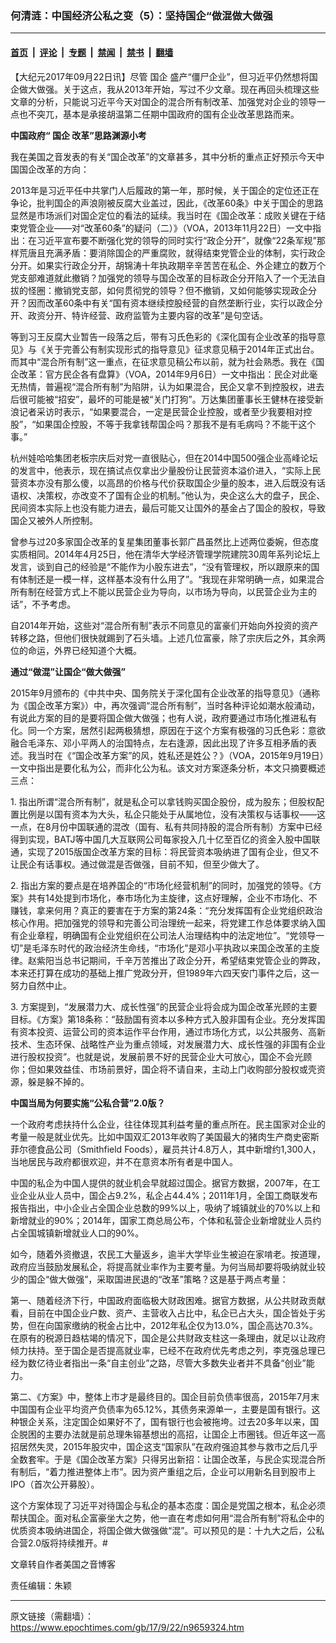 ### 何清涟：中国经济公私之变（5）：坚持国企“做混做大做强

---

#### [首页](../../../..?n9659324) &nbsp;|&nbsp; [评论](../../../../../epoch-comment?n9659324) &nbsp;|&nbsp; [专题](../../../../../epoch-special?n9659324) &nbsp;|&nbsp; [禁闻](../../../../../epoch-news?n9659324) &nbsp;|&nbsp; [禁书](../../../../../books?n9659324) &nbsp;|&nbsp; [翻墙](https://github.com/gfw-breaker/nogfw/blob/master/README.md?n9659324)


<div class="post_content" id="artbody" itemprop="articleBody">
 <!-- article content begin -->
 <p>
  【大纪元2017年09月22日讯】尽管
  <ok href="https://www.epochtimes.com/gb/tag/%E5%9B%BD%E4%BC%81.html">
   国企
  </ok>
  盛产“僵尸企业”，但习近平仍然想将国企做大做强。关于这点，我从2013年开始，写过不少文章。现在再回头梳理这些文章的分析，只能说习近平今天对国企的混合所有制改革、加强党对企业的领导一点也不突兀，基本是承接胡温第二任期中国政府的国有企业改革思路而来。
 </p>
 <p>
  <strong>
   中国政府“
   <ok href="https://www.epochtimes.com/gb/tag/%E5%9B%BD%E4%BC%81.html">
    国企
   </ok>
   改革”思路渊源小考
  </strong>
 </p>
 <p>
  我在美国之音发表的有关“国企改革”的文章甚多，其中分析的重点正好预示今天中国国企改革的方向：
 </p>
 <p>
  2013年是习近平任中共掌门人后履政的第一年，那时候，关于国企的定位还正在争论，批判国企的声浪刚被反腐大业盖过，因此，《改革60条》中关于国企的思路显然是市场派们对国企定位的看法的延续。我当时在《国企改革：成败关键在于结束党管企业——对“改革60条”的疑问（二）》（VOA，2013年11月22日）一文中指出：在习近平宣布要不断强化党的领导的同时实行“政企分开”，就像“22条军规”那样荒唐且充满矛盾：要消除国企的严重腐败，就得结束党管企业的体制，实行政企分开。如果实行政企分开，胡锦涛十年执政期辛辛苦苦在私企、外企建立的数万个党支部难道就此撤销？加强党的领导与国企改革的目标政企分开陷入了一个无法自拔的怪圈：撤销党支部，如何贯彻党的领导？但不撤销，又如何能够实现政企分开？因而改革60条中有关“国有资本继续控股经营的自然垄断行业，实行以政企分开、政资分开、特许经营、政府监管为主要内容的改革”是句空话。
 </p>
 <p>
  等到习王反腐大业暂告一段落之后，带有习氏色彩的《深化国有企业改革的指导意见》与《关于完善公有制实现形式的指导意见》征求意见稿于2014年正式出台。而其中“混合所有制”这一重点，在征求意见稿公布以前，就为社会熟悉。我在《国企改革：官方民企各有盘算》（VOA，2014年9月6日）一文中指出：民企对此毫无热情，普遍视“混合所有制”为陷阱，认为如果混合，民企又拿不到控股权，进去后很可能被“招安”，最坏的可能是被“关门打狗”。万达集团董事长王健林在接受新浪记者采访时表示，“如果要混合，一定是民营企业控股，或者至少我要相对控股”，“如果国企控股，不等于我拿钱帮国企吗？那我不是有毛病吗？不能干这个事。”
 </p>
 <p>
  杭州娃哈哈集团老板宗庆后对党一直很贴心，但在2014中国500强企业高峰论坛的发言中，他表示，现在搞试点仅拿出少量股份让民营资本溢价进入，“实际上民营资本亦没有那么傻，以高昂的价格与代价获取国企少量的股本，进入后既没有话语权、决策权，亦改变不了国有企业的机制。”他认为，央企这么大的盘子，民企、民间资本实际上也没有能力进去，最后可能又让国外的基金占了国企的股权，导致国企又被外人所控制。
 </p>
 <p>
  曾参与过20多家国企改革的复星集团董事长郭广昌虽然比上述两位委婉，但态度实质相同。2014年4月25日，他在清华大学经济管理学院建院30周年系列论坛上发言，谈到自己的经验是“不能作为小股东进去”，“没有管理权，所以跟原来的国有体制还是一模一样，这样基本没有什么用了”。“我现在非常明确一点，如果混合所有制在经营方式上不能以民营企业为导向，以市场为导向，以民营企业为主的话”，不予考虑。
 </p>
 <p>
  自2014年开始，这些对“混合所有制”表示不同意见的富豪们开始向外投资的资产转移之路，但他们很快就踢到了石头墙。上述几位富豪，除了宗庆后之外，其余两位的命运，外界已经知道个大概。
 </p>
 <p>
  <strong>
   通过“做混”让国企“做大做强”
  </strong>
 </p>
 <p>
  2015年9月颁布的《中共中央、国务院关于深化国有企业改革的指导意见》（通称为《国企改革方案》）中，再次强调“混合所有制”，当时各种评论如潮水般涌动，有说此方案的目的是要将国企做大做强；也有人说，政府要通过市场化推进私有化。同一个方案，居然引起两极猜想，原因在于这个方案有极强的习氏色彩：意欲融合毛泽东、邓小平两人的治国特点，左右逢源，因此出现了许多互相矛盾的表述。我当时在《“国企改革方案”的风，姓私还是姓公？》（VOA，2015年9月19日）一文中指出是要化私为公，而非化公为私。该文对方案逐条分析，本文只摘要概述三点：
 </p>
 <p>
  1. 指出所谓“混合所有制”，就是私企可以拿钱购买国企股份，成为股东；但股权配置比例是以国有资本为大头，私企只能处于从属地位，没有决策权与话事权——这一点，在8月份中国联通的混改（国有、私有共同持股的混合所有制）方案中已经得到实现，BATJ等中国几大互联网公司每家投入几十亿至百亿的资金入股中国联通，实现了2015版国企改革方案的目标：将民营资本吸纳进了国有企业，但又不让民企有话事权。通过做混是否做强，目前不知，但至少做大了。
 </p>
 <p>
  2.
  <b>
  </b>
  指出方案的要点是在培养国企的“市场化经营机制”的同时，加强党的领导。《方案》共有14处提到市场化，奉市场化为主旋律，这点好理解，企业不市场化、不赚钱，拿来何用？真正的要害在于方案的第24条：“充分发挥国有企业党组织政治核心作用。把加强党的领导和完善公司治理统一起来，将党建工作总体要求纳入国有企业章程，明确国有企业党组织在公司法人治理结构中的法定地位”。“党领导一切”是毛泽东时代的政治经济生命线，“市场化”是邓小平执政以来国企改革的主旋律。赵紫阳当总书记期间，千辛万苦推出了政企分开，希望结束党管企业的弊政，本来还打算在成功的基础上推广党政分开，但1989年六四天安门事件之后，这一努力自然中止。
 </p>
 <p>
  3. 方案提到，“发展潜力大、成长性强”的民营企业将会成为国企改革光顾的主要目标。《方案》第18条称：“鼓励国有资本以多种方式入股非国有企业。充分发挥国有资本投资、运营公司的资本运作平台作用，通过市场化方式，以公共服务、高新技术、生态环保、战略性产业为重点领域，对发展潜力大、成长性强的非国有企业进行股权投资”。也就是说，发展前景不好的民营企业大可放心，国企不会光顾你；但如果效益佳、市场前景好，国企将不请自来，主动上门收购部分股权或壳资源，躲是躲不掉的。
 </p>
 <p>
  <strong>
   中国当局为何要实施“公私合营”2.0版？
  </strong>
 </p>
 <p>
  一个政府考虑扶持什么企业，往往体现其利益考量的重点所在。民主国家对企业的考量一般是就业优先。比如中国双汇2013年收购了美国最大的猪肉生产商史密斯菲尔德食品公司（Smithfield Foods），雇员共计4.8万人，其中新增约1,300人，当地居民与政府都很欢迎，并不在意资本所有者是中国人。
 </p>
 <p>
  中国的私企为中国人提供的就业机会早就超过国企。据官方数据，2007年，在工业企业从业人员中，国企占9.2%，私企占44.4%；2011年1月，全国工商联发布报告指出，中小企业占全国企业总数的99%以上，吸纳了城镇就业的70%以上和新增就业的90%；2014年，国家工商总局公布，个体和私营企业新增就业人员约占全国城镇新增就业人口的90%。
 </p>
 <p>
  如今，随着外资撤退，农民工大量返乡，逾半大学毕业生被迫在家啃老。按道理，政府应当鼓励发展私企，将提高就业率作为主要考量。为何当局却要将吸纳就业较少的国企“做大做强”，采取国进民退的“改革”策略？这是基于两点考量：
 </p>
 <p>
  第一、随着经济下行，中国政府面临极大财政困难。据官方数据，从公共财政贡献看，目前在中国企业户数、资产、主营收入占比中，私企已占大头，国企皆处于劣势，但在向国家缴纳的税金占比中，2012年私企仅为13.0%，国企高达70.3%。在原有的税源日趋枯竭的情况下，国企是公共财政支柱这一条理由，就足以让政府倾力扶持。至于国企是否提高就业率，已经不在政府优先考虑之列，李克强总理已经为数亿待业者指出一条“自主创业”之路，尽管大多数失业者并不具备“创业”能力。
 </p>
 <p>
  第二、《方案》中，整体上市才是最终目的。国企目前负债率很高，2015年7月末中国国有企业平均资产负债率为65.12%，其债务来源单一，主要是国有银行。这种银企关系，注定国企如果好不了，国有银行也会被拖垮。过去20多年以来，国企脱困的主要办法就是前总理朱镕基想出的高招，让国企上市圈钱。但近年这一高招居然失灵，2015年股灾中，国企这支“国家队”在政府强迫其参与救市之后几乎全数套牢。于是《国企改革方案》只得另出新招：让国企改革，与民企实现混合所有制后，“着力推进整体上市”。因为资产重组之后，企业可以用新名目到股市上IPO（首次公开募股）。
 </p>
 <p>
  这个方案体现了习近平对待国企与私企的基本态度：国企是党国之根本，私企必须帮扶国企。面对私企富豪坐大之势，他一直在考虑如何用“混合所有制”将私企中的优质资本吸纳进国企，将国企做大做强做“混”。可以预见的是：十九大之后，公私合营2.0版将持续推开。#
 </p>
 <p>
  文章转自作者美国之音博客
 </p>
 <p>
  责任编辑：朱颖
 </p>
 <!-- article content end -->
 <div id="below_article_ad">
 </div>
</div>


---

原文链接（需翻墙）：https://www.epochtimes.com/gb/17/9/22/n9659324.htm